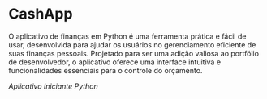 # CashApp
O aplicativo de finanças em Python é uma ferramenta prática e fácil de usar, desenvolvida para ajudar os usuários no gerenciamento eficiente de suas finanças pessoais. Projetado para ser uma adição valiosa ao portfólio de desenvolvedor, o aplicativo oferece uma interface intuitiva e funcionalidades essenciais para o controle do orçamento.

*Aplicativo Iniciante Python*

